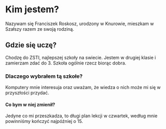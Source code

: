 <!DOCTYPE html>
<html>
  <head>
    <meta charset="utf-8">
  </head>
  <body>
    <h1>Kim jestem?</h2>
    <p>Nazywam się Franciszek Roskosz, urodzony w Knurowie, mieszkam w Szałszy razem ze swoją rodziną.</p>
    <h2>Gdzie się uczę?</h2>
    <p>Chodzę do ZSTI, najlepszej szkoły na swiecie. Jestem w drugiej klasie i zamierzam zdać do 3. Szkoła ogólnie rzecz biorąc dobra.</p>
    <h3>Dlaczego wybrałem tą szkołe?</h3>
    <p>Komputery mnie interesuja oraz uważam, że wiedza o nich może mi się w przyszłości przydać.</p>
    <h4>Co bym w niej zmienił?</h4>
    <p>Jedyne co mi przeszkadza, to długi plan lekcji w czwartek, według mnie powinniśmy kończyć najpóźniej o 15.</p>
     
  </body>
</html>
